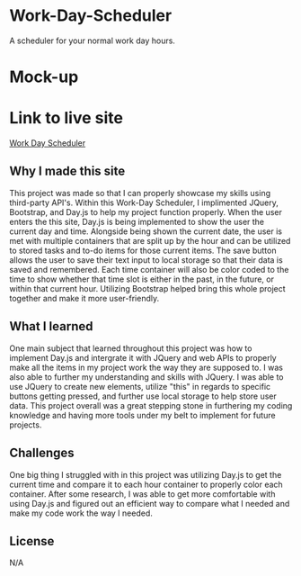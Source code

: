 # Work-Day-Scheduler

A scheduler for your normal work day hours.

# Mock-up

# Link to live site
[Work Day Scheduler](https://frostyfaust.github.io/Work-Day-Scheduler/)

## Why I made this site

This project was made so that I can properly showcase my skills using third-party API's. Within this Work-Day Scheduler, I implimented JQuery, Bootstrap, and Day.js to help my project function properly. When the user enters the this site, Day.js is being implemented to show the user the current day and time. Alongside being shown the current date, the user is met with multiple containers that are split up by the hour and can be utilized to stored tasks and to-do items for those current items. The save button allows the user to save their text input to local storage so that their data is saved and remembered. Each time container will also be color coded to the time to show whether that time slot is either in the past, in the future, or within that current hour. Utilizing Bootstrap helped bring this whole project together and make it more user-friendly.

## What I learned

One main subject that learned throughout this project was how to implement Day.js and intergrate it with JQuery and web APIs to properly make all the items in my project work the way they are supposed to. I was also able to further my understanding and skills with JQuery. I was able to use JQuery to create new elements, utilize "this" in regards to specific buttons getting pressed, and further use local storage to help store user data. This project overall was a great stepping stone in furthering my coding knowledge and having more tools under my belt to implement for future projects.

## Challenges 

One big thing I struggled with in this project was utilizing Day.js to get the current time and compare it to each hour container to properly color each container. After some research, I was able to get more comfortable with using Day.js and figured out an efficient way to compare what I needed and make my code work the way I needed.

## License
N/A
